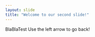 ```yaml
---
layout: slide
title: "Welcome to our second slide!"
---
```

BlaBlaTest
Use the left arrow to go back!
